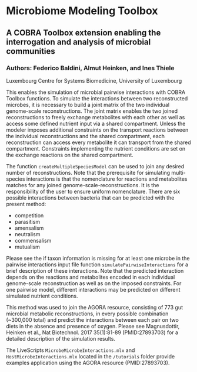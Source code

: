# Microbiome Modeling Toolbox

## A COBRA Toolbox extension enabling the interrogation and analysis of microbial communities

### Authors: Federico Baldini, Almut Heinken, and Ines Thiele

Luxembourg Centre for Systems Biomedicine, University of Luxembourg

This enables the simulation of microbial pairwise interactions with COBRA
Toolbox functions.  To simulate the interactions between two reconstructed
microbes, it is necessary to build a joint matrix of the two individual
genome-scale reconstructions. The joint matrix enables the two joined
reconstructions to freely exchange metabolites with each other as well as
access some defined nutrient input via a shared compartment. Unless the modeler
imposes additional constraints on the transport reactions between the
individual reconstructions and the shared compartment, each reconstruction can
access every metabolite it can transport from the shared compartment.
Constraints implementing the nutrient conditions are set on the exchange
reactions on the shared compartment.

The function `createMultipleSpeciesModel` can
be used to join any desired number of reconstructions. Note that the
prerequisite for simulating multi-species interactions is that the nomenclature
for reactions and metabolites matches for any joined
genome-scale-reconstructions. It is the responsibility of the user to ensure
uniform nomenclature. There are six possible interactions between bacteria
that can be predicted with the present method:

* competition
* parasitism
* amensalism
* neutralism
* commensalism
* mutualism

Please see the if taxon information is missing for at least one microbe in the
pairwise interactions input file function `simulatePairwiseInteractions` for a
brief description of these interactions. Note that the predicted interaction
depends on the reactions and metabolites encoded in each individual
genome-scale reconstruction as well as on the imposed constraints. For one
pairwise model, different interactions may be predicted on different simulated
nutrient conditions.

This method was used to join the AGORA resource, consisting of 773 gut
microbial metabolic reconstructions, in every possible combination (~300,000
total) and predict the interactions between each pair on two diets in
the absence and presence of oxygen. Please see Magnusdottir, Heinken et al.,
Nat Biotechnol. 2017 35(1):81-89 (PMID:27893703) for a detailed description
of the simulation results.

The LiveScripts `MicrobeMicrobeInteractions.mlx` and `HostMicrobeInteractions.mlx`
located in the `/tutorials` folder provide examples application using the AGORA
resource (PMID:27893703).
